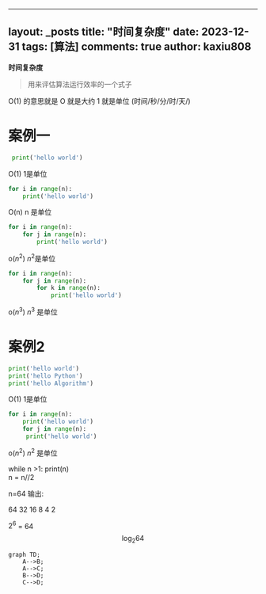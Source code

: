 
---
layout: _posts
title: "时间复杂度"
date:   2023-12-31
tags: [算法]
comments: true
author: kaxiu808  
--- 
**时间复杂度**
> 用来评估算法运行效率的一个式子

O(1)  的意思就是   O 就是大约    1 就是单位  (时间/秒/分/时/天/)
# 案例一
```python
 print('hello world')         
```                  
O(1)             		  1是单位
```python
for i in range(n):
	print('hello world')      
```
O(n)						 n 是单位
```python
for i in range(n):
	for j in range(n):		 
		print('hello world')
```
o($n^2$)                 $n^2$是单位
```python
for i in range(n):
	for j in range(n):
		for k in range(n):     
			print('hello world')
```
o($n^3$)		 			 $n^3$ 是单位

# 案例2

```python
print('hello world')
print('hello Python')                  
print('hello Algorithm')
```
O(1)             				1是单位
```python
for i in range(n):
	print('hello world')         
	for j in range(n):
	 print('hello world')
```
o($n^2$)    						 $n^2$ 是单位


while n >1:
	print(n)							
	n = n//2 

n=64 输出:

64		32  16 	8	4	2


$2^6$ = 64 
$$\log_{2}{64}$$		


  
```mermaid
graph TD;
    A-->B;
    A-->C;
    B-->D;
    C-->D;
```
<!--stackedit_data:
eyJoaXN0b3J5IjpbODUwOTA5NDk1LDEwNTAzMjg5OTMsLTE5ND
QwMjk1NjUsMTk0MzI3OTQ5LDE4MjIyNDI1OTksOTYwNjU4NzEx
LDU3NTkxOTMxNiwxNjUwNDM2Mzk3LDE2Mjg2MjQyMTgsMTIyMz
c5MjM1NCwtMTExNjQxMzE2MiwxMjAxOTY2NjYzLC01NDA5Nzc1
MzEsMTIyMTMwODc5MiwxMTI3OTk0ODA1LC0xODQ3NjU0NTExLC
01ODQ1Mjk3MjMsLTU3MTkwNDA4M119
-->